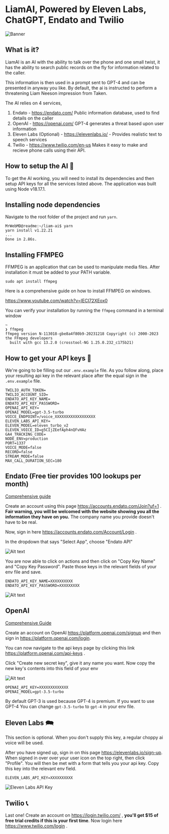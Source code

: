 # LiamAI, Powered by Eleven Labs, ChatGPT, Endato and Twilio

![Banner](public/liam-banner.jpg)

## What is it?

LiamAI is an AI with the ability to talk over the phone and one small twist, it has the ability to search public records on the fly for information related to the caller.

This information is then used in a prompt sent to GPT-4 and can be presented in anyway you like. By default, the ai is instructed to perform a threatening Liam Neeson impression from Taken.

The AI relies on 4 services,

1. Endato - https://endato.com/ Public information database, used to find details on the caller
2. OpenAI - https://openai.com/ GPT-4 generates a threat based upon user information
3. Eleven Labs (Optional) - https://elevenlabs.io/ - Provides realistic text to speech services
4. Twilio - https://www.twilio.com/en-us Makes it easy to make and recieve phone calls using their API.

## How to setup the AI 🤖

To get the AI working, you will need to install its dependencies and then setup API keys for all the services listed above. The application was built using Node v18.17.1.

## Installing node dependencies

Navigate to the root folder of the project and run `yarn`.

```
MrWebMD@readme:~/liam-ai$ yarn
yarn install v1.22.21
...
Done in 2.86s.
```

## Installing FFMPEG

FFMPEG is an application that can be used to manipulate media files. After installation it must be added to your PATH variable.

```
sudo apt install ffmpeg
```

Here is a comprehensive guide on how to install FFMPEG on windows.

https://www.youtube.com/watch?v=IECI72XEox0

You can verify your installation by running the `ffmpeg` command in a terminal window

```
~
❯ ffmpeg
ffmpeg version N-113018-gbe8a4f80b9-20231218 Copyright (c) 2000-2023 the FFmpeg developers
  built with gcc 13.2.0 (crosstool-NG 1.25.0.232_c175b21)
```

## How to get your API keys 🔑

We're going to be filling out our `.env.example` file. As you follow along, place your resulting api key in the relevant place after the equal sign in the `.env.example` file.

```
TWILIO_AUTH_TOKEN=
TWILIO_ACCOUNT_SID=
ENDATO_API_KEY_NAME=
ENDATO_API_KEY_PASSWORD=
OPENAI_API_KEY=
OPENAI_MODEL=gpt-3.5-turbo
VOICE_ENDPOINT=/voice_XXXXXXXXXXXXXXXXXX
ELEVEN_LABS_API_KEY=
ELEVEN_MODEL=eleven_turbo_v2
ELEVEN_VOICE_ID=g5CIjZEefAph4nQFvHAz
GA4_TRACKING_CODE=
NODE_ENV=production
PORT=1337
VOICE_MODE=false
RECORD=false
STREAM_MODE=false
MAX_CALL_DURATION_SEC=180
```

## Endato (Free tier provides 100 lookups per month)

[Comprehensive guide](https://endato.readme.io/reference/overview#create-an-account-and-get-your-key)

Create an account using this page https://accounts.endato.com/Join?uf=1 . **Fair warning, you will be welcomed with the website showing you all the information they have on you.** The company name you provide doesn't have to be real.

Now, sign in here https://accounts.endato.com/Account/Login .

In the dropdown that says "Select App", choose "Endato API"

![Alt text](public/endato-api-image.png)

You are now able to click on actions and then click on "Copy Key Name" and "Copy Key Password". Paste those keys in the relevant fields of your env file and save.

```
ENDATO_API_KEY_NAME=XXXXXXXXXX
ENDATO_API_KEY_PASSWORD=XXXXXXXXX
```

![Alt text](public/endato-key.png)

## OpenAI

[Comprehensive Guide](https://platform.openai.com/docs/quickstart/account-setup)

Create an account on OpenAI https://platform.openai.com/signup and then sign in https://platform.openai.com/login.

You can now navigate to the api keys page by clicking this link https://platform.openai.com/api-keys .

Click "Create new secret key", give it any name you want. Now copy the new key's contents into this field of your env

![Alt text](public/create-openai-key.png)

```
OPENAI_API_KEY=XXXXXXXXXXXXX
OPENAI_MODEL=gpt-3.5-turbo
```

By default GPT-3 is used because GPT-4 is premium. If you want to use GPT-4 You can change `gpt-3.5-turbo` to `gpt-4` in your env file.

## Eleven Labs 🗪

This section is optional. When you don't supply this key, a regular choppy ai voice will be used.

After you have signed up, sign in on this page https://elevenlabs.io/sign-up. When signed in over over your user icon on the top right, then click "Profile". You will then be met with a form that tells you your api key. Copy this key into the relevant env field.

```
ELEVEN_LABS_API_KEY=XXXXXXXXXX
```

![Eleven Labs API Key](public/eleven-labs-key.png)

## Twilio 📞

Last one! Create an account on https://login.twilio.com/ , **you'll get $15 of free trial credits if this is your first time**. Now login here https://www.twilio.com/login .
